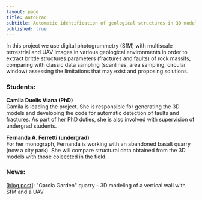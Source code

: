 ```yaml
---
layout: page
title: AutoFrac
subtitle: Automatic identification of geological structures in 3D models
published: true
---
```


In this project we use digital photogrammetry (SfM) with multiscale terrestrial and UAV images in various geological environments in order to extract brittle structures parameters (fractures and faults) of rock massifs, comparing with classic data sampling (scanlines, area sampling, circular window) assessing the limitations that may exist and proposing solutions. 

### Students:
**Camila Duelis Viana (PhD)**  
Camila is leading the project. She is responsible for generating the 3D models and developing the code for automatic detection of faults and fractures. As part of her PhD duties, she is also involved with supervision of undergrad students.

**Fernanda A. Ferretti (undergrad)**  
For her monograph, Fernanda is working with an abandoned basalt quarry (now a city park). She will compare structural data obtained from the 3D models with those coleected in the field.  

### News:
[[blog post]({{site.url}}/_posts/2018-04-24-garcia_lichi)]: "Garcia Garden" quarry - 3D modeling of a vertical wall with SfM and a UAV


